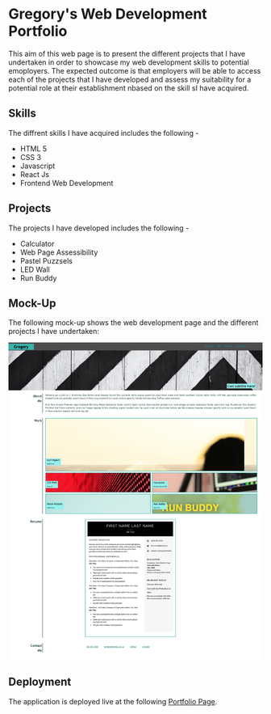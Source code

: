 # Gregory's Web Development Portfolio

This aim of this web page is to present the different projects that I have undertaken in order to showcase my web development skills to potential emoployers. The expected outcome is that employers will be able to access each of the projects that I have developed and assess my suitability for a potential role at their establishment nbased on the skill sI have acquired.

## Skills

The diffrent skills I have acquired includes the following -

-   HTML 5
-   CSS 3
-   Javascript
-   React Js
-   Frontend Web Development

## Projects

The projects I have developed includes the following -

-   Calculator
-   Web Page Assessibility
-   Pastel Puzzsels
-   LED Wall
-   Run Buddy

## Mock-Up

The following mock-up shows the web development page and the different projects I have undertaken:

![portfolio demo](/images/screencapture-webpage.png)

## Deployment

The application is deployed live at the following [Portfolio Page](https://kenigreg.github.io/gregorys-portfolio/).
